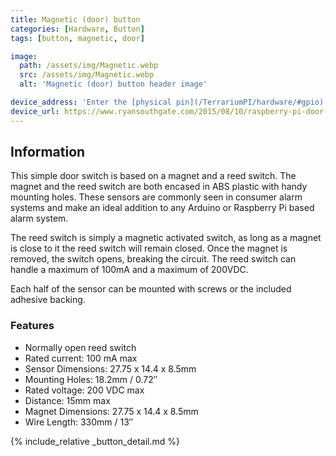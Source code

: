 ```yaml
---
title: Magnetic (door) button
categories: [Hardware, Button]
tags: [button, magnetic, door]

image:
  path: /assets/img/Magnetic.webp
  src: /assets/img/Magnetic.webp
  alt: 'Magnetic (door) button header image'

device_address: 'Enter the [physical pin](/TerrariumPI/hardware/#gpio) number on which the device is connected<br />Ex: `27`<br />Or when used with an [IO expander](/TerrariumPI/hardware/io-expander/) use format: pcf857[4/5]-[IO-expander-port],[I2C_address],[I2C_buss] where I2C_buss is optional<br />Ex:`pcf8575-9,0x4c,3`'
device_url: https://www.ryansouthgate.com/2015/08/10/raspberry-pi-door-sensor/
---
```


## Information

This simple door switch is based on a magnet and a reed switch. The magnet and the reed switch are both encased in ABS plastic with handy mounting holes. These sensors are commonly seen in consumer alarm systems and make an ideal addition to any Arduino or Raspberry Pi based alarm system.

The reed switch is simply a magnetic activated switch, as long as a magnet is close to it the reed switch will remain closed. Once the magnet is removed, the switch opens, breaking the circuit. The reed switch can handle a maximum of 100mA and a maximum of 200VDC.

Each half of the sensor can be mounted with screws or the included adhesive backing.

### Features

- Normally open reed switch
- Rated current: 100 mA max
- Sensor Dimensions: 27.75 x 14.4 x 8.5mm
- Mounting Holes: 18.2mm / 0.72″
- Rated voltage: 200 VDC max
- Distance: 15mm max
- Magnet Dimensions: 27.75 x 14.4 x 8.5mm
- Wire Length: 330mm / 13″

{% include_relative _button_detail.md %}
